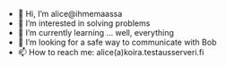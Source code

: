 - 👋 Hi, I’m alice@ihmemaassa
- 👀 I’m interested in solving problems
- 🌱 I’m currently learning ... well, everything
- 💞️ I’m looking for a safe way to communicate with Bob
- 📫 How to reach me: alice(a)koira.testausserveri.fi

<!---
ihmemaassa/ihmemaassa is a ✨ special ✨ repository because its `README.md` (this file) appears on your GitHub profile.
You can click the Preview link to take a look at your changes.
--->
